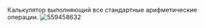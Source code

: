 Калькулятор выполняющий все стандартные арифметические операции.
![559458632](https://user-images.githubusercontent.com/46799640/64565690-fe651480-d35c-11e9-8b98-c8c423d6282f.png)
